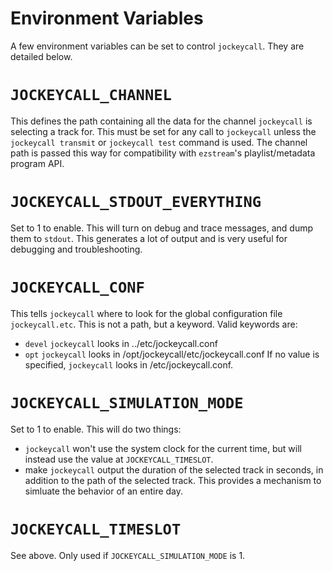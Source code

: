 Environment Variables
=====================
A few environment variables can be set to control `jockeycall`.  They are detailed below.

# `JOCKEYCALL_CHANNEL`
This defines the path containing all the data for the channel `jockeycall` is selecting a track for.
This must be set for any call to `jockeycall` unless the `jockeycall transmit` or `jockeycall test` command is used.
The channel path is passed this way for compatibility with `ezstream`'s playlist/metadata program API.

# `JOCKEYCALL_STDOUT_EVERYTHING`
Set to 1 to enable.
This will turn on debug and trace messages, and dump them to `stdout`.
This generates a lot of output and is very useful for debugging and troubleshooting.

# `JOCKEYCALL_CONF`
This tells `jockeycall` where to look for the global configuration file `jockeycall.etc`.
This is not a path, but a keyword.  Valid keywords are:
- `devel`
  `jockeycall` looks in ../etc/jockeycall.conf
- `opt`
  `jockeycall` looks in /opt/jockeycall/etc/jockeycall.conf
If no value is specified, `jockeycall` looks in /etc/jockeycall.conf.

# `JOCKEYCALL_SIMULATION_MODE`
Set to 1 to enable.
This will do two things:
- `jockeycall` won't use the system clock for the current time, but will instead use the value at `JOCKEYCALL_TIMESLOT`.
- make `jockeycall` output the duration of the selected track in seconds, in addition to the path of the selected track.
This provides a mechanism to simluate the behavior of an entire day.

# `JOCKEYCALL_TIMESLOT`
See above.  Only used if `JOCKEYCALL_SIMULATION_MODE` is 1.


